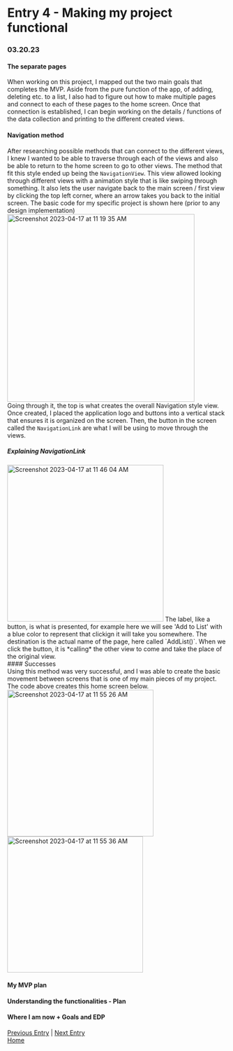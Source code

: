 # Entry 4 - Making my project functional
### 03.20.23

#### The separate pages
When working on this project, I mapped out the two main goals that completes the MVP. Aside from the pure function of the app, of adding, deleting etc. to a list, I also had to figure out how to make multiple pages and connect to each of these pages to the home screen. Once that connection is established, I can begin working on the details / functions of the data collection and printing to the different created views. <br>
#### Navigation method <br>
After researching possible methods that can connect to the different views, I knew I wanted to be able to traverse through each of the views and also be able to return to the home screen to go to other views. The method that fit this style ended up being the `NavigationView`. This view allowed looking through different views with a animation style that is like swiping through something. It also lets the user navigate back to the main screen / first view by clicking the top left corner, where an arrow takes you back to the initial screen.
The basic code for my specific project is shown here (prior to any design implementation) <br>
<img width="429" alt="Screenshot 2023-04-17 at 11 19 35 AM" src="https://user-images.githubusercontent.com/73554006/232534126-27dd1114-5649-4367-b0a8-483884902ba9.png"> <br>
Going through it, the top is what creates the overall Navigation style view. Once created, I placed the application logo and buttons into a vertical stack that ensures it is organized on the screen. Then, the button in the screen called the `NavigationLink` are what I will be using to move through the views.
##### Explaining NavigationLink <br>
<img width="358" alt="Screenshot 2023-04-17 at 11 46 04 AM" src="https://user-images.githubusercontent.com/73554006/232539931-3ec0c5f0-73bc-4f5d-bf1e-fa234392ac6e.png">
The label, like a button, is what is presented, for example here we will see 'Add to List' with a blue color to represent that clickign it will take you somewhere. The destination is the actual name of the page, here called  `AddList()`. When we click the button, it is *calling* the other view to come and take the place of the original view.<br>
#### Successes <br>
Using this method was very successful, and I was able to create the basic movement between screens that is one of my main pieces of my project. The code above creates this home screen below. <br>
<img width="335" alt="Screenshot 2023-04-17 at 11 55 26 AM" src="https://user-images.githubusercontent.com/73554006/232542706-b049fcc0-0f55-4dcb-bdc4-07f328b5b8b1.png"> <img width="311" alt="Screenshot 2023-04-17 at 11 55 36 AM" src="https://user-images.githubusercontent.com/73554006/232542818-b2f52588-b7cd-43f6-83a0-935f3aefd87d.png">

#### My MVP plan
#### Understanding the functionalities - Plan
#### Where I am now + Goals and EDP
[Previous Entry](entry03.md) | [Next Entry](entry05.md)<br>
[Home](../README.md)
